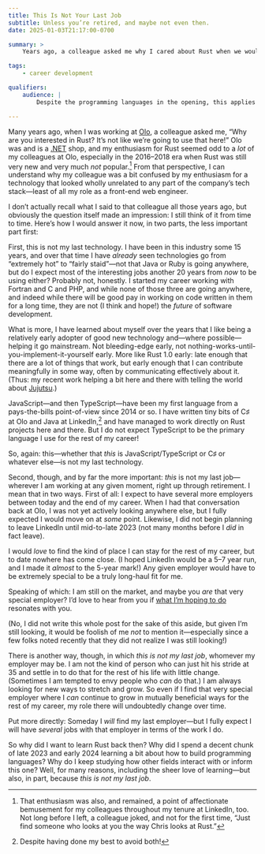 ```yaml
---
title: This Is Not Your Last Job
subtitle: Unless you’re retired, and maybe not even then.
date: 2025-01-03T21:17:00-0700

summary: >
    Years ago, a colleague asked me why I cared about Rust when we would never use it. Part of the answer: that was not my last job.

tags:
    - career development

qualifiers:
    audience: |
        Despite the programming languages in the opening, this applies outside tech and across industries. It is about careers, not about computers.

---
```


Many years ago, when I was working at [Olo](https://www.olo.com), a colleague asked me, “Why are you interested in Rust? It’s not like we’re going to use that here!” Olo was and is a [<span class="all-smcp">.NET</span>](https://dotnet.microsoft.com/en-us/) shop, and my enthusiasm for Rust seemed odd to a *lot* of my colleagues at Olo, especially in the 2016–2018 era when Rust was still very new and very much *not* popular.[^1] From that perspective, I can understand why my colleague was a bit confused by my enthusiasm for a technology that looked wholly unrelated to any part of the company’s tech stack—least of all my role as a front-end web engineer.

I don’t actually recall what I said to that colleague all those years ago, but obviously the question itself made an impression: I still think of it from time to time. Here’s how I would answer it now, in two parts, the less important part first:

First, this is not my last technology. I have been in this industry some 15 years, and over that time I have *already* seen technologies go from “extremely hot” to “fairly staid”—not that Java or Ruby is going anywhere, but do I expect most of the interesting jobs another 20 years from *now* to be using either? Probably not, honestly. I started my career working with Fortran and C and <span class="all-smcp">PHP</span>, and while none of those three are going anywhere, and indeed while there will be good pay in working on code written in them for a long time, they are not (I think and hope!) the *future* of software development.

What is more, I have learned about myself over the years that I like being a relatively early adopter of good new technology and—where possible—helping it go mainstream. Not bleeding-edge early, not nothing-works-until-you-implement-it-yourself early. More like Rust 1.0 early: late enough that there are a lot of things that work, but early enough that I can contribute meaningfully in some way, often by communicating effectively about it. (Thus: my recent work helping a bit here and there with telling the world about [Jujutsu](https://github.com/jj-vcs/jj).)

JavaScript—and then TypeScript—have been my first language from a pays-the-bills point-of-view since 2014 or so. I have written tiny bits of C♯ at Olo and Java at LinkedIn,[^2] and have managed to work directly on Rust projects here and there. But I do not expect TypeScript to be the primary language I use for the rest of my career!

So, again: this—whether that *this* is JavaScript/TypeScript or C♯ or whatever else—is not my last technology. 

Second, though, and by far the more important: *this* is not my last job—wherever I am working at any given moment, right up through retirement. I mean that in two ways. First of all: I expect to have several more employers between today and the end of my career. When I had that conversation back at Olo, I was not yet actively looking anywhere else, but I fully expected I would move on at *some* point. Likewise, I did not begin planning to leave LinkedIn until mid-to-late 2023 (not many months before I *did* in fact leave).

I would *love* to find the kind of place I can stay for the rest of my career, but to date nowhere has come close. (I hoped LinkedIn would be a 5–7 year run, and I made it *almost* to the 5-year mark!) Any given employer would have to be extremely special to be a truly long-haul fit for me.

<aside>

Speaking of which: I am still on the market, and maybe you *are* that very special employer? I’d love to hear from you if  [what I’m hoping to do](https://v5.chriskrycho.com/journal/next/role/) resonates with you.

(No, I did not write this whole post for the sake of this aside, but given I’m still looking, it would be foolish of me *not* to mention it—especially since a few folks noted recently that they did not realize I was still looking!)

</aside>

There is another way, though, in which *this is not my last job*, whomever my employer may be. I am not the kind of person who can just hit his stride at 35 and settle in to do that for the rest of his life with little change. (Sometimes I am tempted to envy people who *can* do that.) I am always looking for new ways to stretch and grow. So even if I find that very special employer where I *can* continue to grow in mutually beneficial ways for the rest of my career, my role there will undoubtedly change over time.

Put more directly: Someday I *will* find my last employer—but I fully expect I will have *several* jobs with that employer in terms of the work I do.

So why did I want to learn Rust back then? Why did I spend a decent chunk of late 2023  and early 2024 learning a bit about how to build programming languages? Why do I keep studying how other fields interact with or inform this one? Well, for many reasons, including the sheer love of learning—but also, in part, because *this is not my last job*.

[^1]:	That enthusiasm was also, and remained, a point of affectionate bemusement for my colleagues throughout my tenure at LinkedIn, too. Not long before I left, a colleague joked, and not for the first time, “Just find someone who looks at you the way Chris looks at Rust.”

[^2]:	Despite having done my best to avoid both!